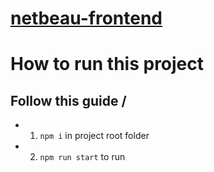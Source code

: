 # [netbeau-frontend](https://github.com/The-MD-Style/netbeau-frontend)

# How to run this project

## Follow this guide \/

- 1. `npm i` in project root folder
- 2. `npm run start` to run
